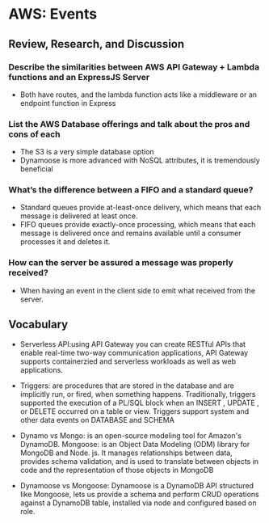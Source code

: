 # AWS: Events

## Review, Research, and Discussion

### Describe the similarities between AWS API Gateway + Lambda functions and an ExpressJS Server

- Both have routes, and the lambda function acts like a middleware or an endpoint function in Express

### List the AWS Database offerings and talk about the pros and cons of each

- The S3 is a very simple database option
- Dynamoose is more advanced with NoSQL attributes, it is tremendously beneficial

### What’s the difference between a FIFO and a standard queue?

- Standard queues provide at-least-once delivery, which means that each message is delivered at least once.
- FIFO queues provide exactly-once processing, which means that each message is delivered once and remains available until a consumer processes it and deletes it.

### How can the server be assured a message was properly received?

- When having an event in the client side to emit what received from the server.

## Vocabulary

- Serverless API:using API Gateway you can create RESTful APIs that enable real-time two-way communication applications, API Gateway supports containerzied and serverless workloads as well as web applications.
  
- Triggers: are procedures that are stored in the database and are implicitly run, or fired, when something happens. Traditionally, triggers supported the execution of a PL/SQL block when an INSERT , UPDATE , or DELETE occurred on a table or view. Triggers support system and other data events on DATABASE and SCHEMA  
  
- Dynamo vs Mongo:  is an open-source modeling tool for Amazon's DynamoDB. Mongoose: is an Object Data Modeling (ODM) library for MongoDB and Node. js. It manages relationships between data, provides schema validation, and is used to translate between objects in code and the representation of those objects in MongoDB
  
- Dynamoose vs Mongoose: Dynamoose is a DynamoDB API structured like Mongoose, lets us provide a schema and perform CRUD operations against a DynamoDB table, installed via node and configured based on role.
